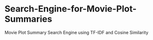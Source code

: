 # Search-Engine-for-Movie-Plot-Summaries
Movie Plot Summary Search Engine using TF-IDF and Cosine Similarity
